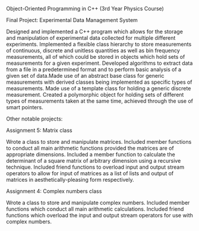 Object-Oriented Programming in C++ (3rd Year Physics Course)

Final Project: Experimental Data Management System 

Designed and implemented a C++ program which allows for the storage and manipulation of experimental data collected for multiple different experiments. Implemented a flexible class hierarchy to store measurements of continuous, discrete and unitless quantities as well as bin frequency measurements, all of which could be stored in objects which hold sets of measurements for a given experiment. Developed algorithms to extract data from a file in a predetermined format and to perform basic analysis of a given set of data.Made use of an abstract base class for generic measurements with derived classes being implemented as specific
types of measurements. Made use of a template class for holding a generic discrete measurement. Created a polymorphic object for holding sets of different types of measurements taken at the same time, achieved through the use of smart pointers.

Other notable projects:

Assignment 5: Matrix class

Wrote a class to store and manipulate matrices. Included member functions to conduct all main arithmetic functions provided the matrices are of appropriate dimensions. Included a member function to calculate the determinant of a square matrix of arbitrary dimension using a recursive technique. Included friend functions to overload input and output stream operators to allow for input of matrices as a list of lists and output of matrices in aesthetically-pleasing form respectively.

Assignment 4: Complex numbers class

Wrote a class to store and manipulate complex numbers. Included member functions which conduct all main arithmetic calculations. Included friend functions which overload the input and output stream operators for use with complex numbers.
